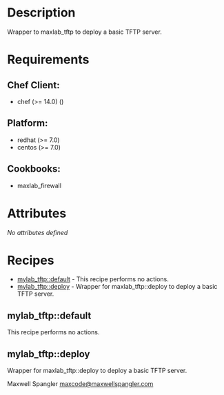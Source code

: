 # Description

Wrapper to maxlab_tftp to deploy a basic TFTP server.

# Requirements


## Chef Client:

* chef (>= 14.0) ()

## Platform:

* redhat (>= 7.0)
* centos (>= 7.0)

## Cookbooks:

* maxlab_firewall

# Attributes

*No attributes defined*

# Recipes

* [mylab_tftp::default](#mylab_tftpdefault) - This recipe performs no actions.
* [mylab_tftp::deploy](#mylab_tftpdeploy) - Wrapper for maxlab_tftp::deploy to deploy a basic TFTP server.

## mylab_tftp::default

This recipe performs no actions.

## mylab_tftp::deploy

Wrapper for maxlab_tftp::deploy to deploy a basic TFTP server.

Maxwell Spangler maxcode@maxwellspangler.com
